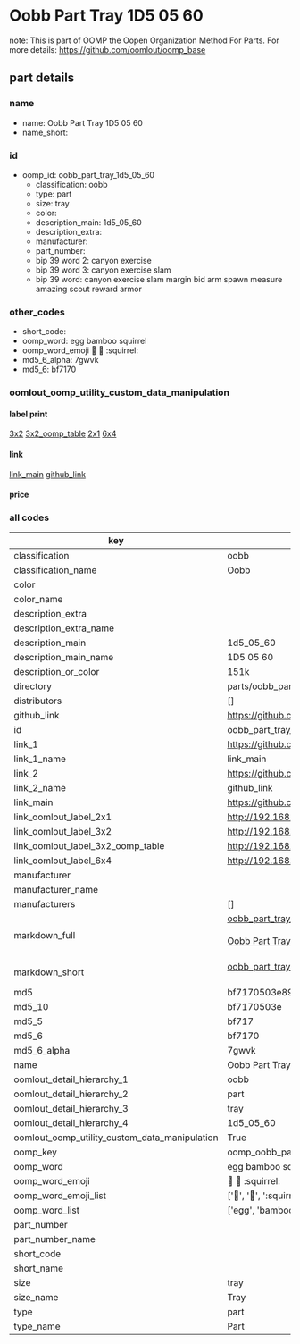# Oobb Part Tray 1D5 05 60  

note: This is part of OOMP the Oopen Organization Method For Parts. For more details: https://github.com/oomlout/oomp_base

##  part details





### name
* name: Oobb Part Tray 1D5 05 60
* name_short: 
### id
* oomp_id: oobb_part_tray_1d5_05_60
  * classification: oobb
  * type: part
  * size: tray
  * color: 
  * description_main: 1d5_05_60
  * description_extra: 
  * manufacturer: 
  * part_number: 
  * bip 39 word 2: canyon exercise
  * bip 39 word 3: canyon exercise slam
  * bip 39 word: canyon exercise slam margin bid arm spawn measure amazing scout reward armor

### other_codes
* short_code: 
* oomp_word: egg bamboo squirrel
* oomp_word_emoji :egg: :bamboo: :squirrel:
* md5_6_alpha: 7gwvk
* md5_6: bf7170






### oomlout_oomp_utility_custom_data_manipulation
#### label print
[3x2](http://192.168.1.245:1112/?label=oomp%207gwvk)
[3x2_oomp_table](http://192.168.1.107:1112/?label=oomp%207gwvk)
[2x1](http://192.168.1.242:1112/?label=oomp%207gwvk)
[6x4](http://192.168.1.55:1112/?label=oomp%207gwvk)    

#### link

[link_main](https://github.com/oomlout/oomlout_oomp_current_version_messy/tree/main/parts/oobb_part_tray_1d5_05_60) [github_link](https://github.com/oomlout/oomlout_oomp_part_src/tree/main/parts/oobb_part_tray_1d5_05_60)                             

#### price







### all codes 
| key | value |  
| --- | --- |  
| classification | oobb |  
| classification_name | Oobb |  
| color |  |  
| color_name |  |  
| description_extra |  |  
| description_extra_name |  |  
| description_main | 1d5_05_60 |  
| description_main_name | 1D5 05 60 |  
| description_or_color | 151k |  
| directory | parts/oobb_part_tray_1d5_05_60 |  
| distributors | [] |  
| github_link | https://github.com/oomlout/oomlout_oomp_part_src/tree/main/parts/oobb_part_tray_1d5_05_60 |  
| id | oobb_part_tray_1d5_05_60 |  
| link_1 | https://github.com/oomlout/oomlout_oomp_current_version_messy/tree/main/parts/oobb_part_tray_1d5_05_60 |  
| link_1_name | link_main |  
| link_2 | https://github.com/oomlout/oomlout_oomp_part_src/tree/main/parts/oobb_part_tray_1d5_05_60 |  
| link_2_name | github_link |  
| link_main | https://github.com/oomlout/oomlout_oomp_current_version_messy/tree/main/parts/oobb_part_tray_1d5_05_60 |  
| link_oomlout_label_2x1 | http://192.168.1.242:1112/?label=oomp%207gwvk |  
| link_oomlout_label_3x2 | http://192.168.1.245:1112/?label=oomp%207gwvk |  
| link_oomlout_label_3x2_oomp_table | http://192.168.1.107:1112/?label=oomp%207gwvk |  
| link_oomlout_label_6x4 | http://192.168.1.55:1112/?label=oomp%207gwvk |  
| manufacturer |  |  
| manufacturer_name |  |  
| manufacturers | [] |  
| markdown_full | [oobb_part_tray_1d5_05_60](https://github.com/oomlout/oomlout_oomp_current_version_messy/tree/main/parts/oobb_part_tray_1d5_05_60)<br>[](https://github.com/oomlout/oomlout_oomp_current_version_messy/tree/main/parts/oobb_part_tray_1d5_05_60)<br>[Oobb Part Tray 1D5 05 60](https://github.com/oomlout/oomlout_oomp_current_version_messy/tree/main/parts/oobb_part_tray_1d5_05_60)<br><br> |  
| markdown_short | [oobb_part_tray_1d5_05_60](https://github.com/oomlout/oomlout_oomp_current_version_messy/tree/main/parts/oobb_part_tray_1d5_05_60)<br><br> |  
| md5 | bf7170503e89fa142e8b087f9613d10e |  
| md5_10 | bf7170503e |  
| md5_5 | bf717 |  
| md5_6 | bf7170 |  
| md5_6_alpha | 7gwvk |  
| name | Oobb Part Tray 1D5 05 60 |  
| oomlout_detail_hierarchy_1 | oobb |  
| oomlout_detail_hierarchy_2 | part |  
| oomlout_detail_hierarchy_3 | tray |  
| oomlout_detail_hierarchy_4 | 1d5_05_60 |  
| oomlout_oomp_utility_custom_data_manipulation | True |  
| oomp_key | oomp_oobb_part_tray_1d5_05_60 |  
| oomp_word | egg bamboo squirrel |  
| oomp_word_emoji | :egg: :bamboo: :squirrel: |  
| oomp_word_emoji_list | [':egg:', ':bamboo:', ':squirrel:'] |  
| oomp_word_list | ['egg', 'bamboo', 'squirrel'] |  
| part_number |  |  
| part_number_name |  |  
| short_code |  |  
| short_name |  |  
| size | tray |  
| size_name | Tray |  
| type | part |  
| type_name | Part |  
